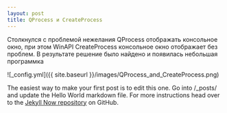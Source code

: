 ```yaml
---
layout: post
title: QProcess и CreateProcess
---
```


Столкнулся с проблемой нежелания QProcess отображать консольное окно, при этом
WinAPI CreateProcess консольное окно отображает без проблем. В результате решение было найдено и появилась небольшая программка

![_config.yml]({{ site.baseurl }}/images/QProcess_and_CreateProcess.png)

The easiest way to make your first post is to edit this one. Go into /_posts/ and update the Hello World markdown file. For more instructions head over to the [Jekyll Now repository](https://github.com/barryclark/jekyll-now) on GitHub.
